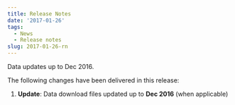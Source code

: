```yaml
---
title: Release Notes
date: '2017-01-26'
tags:
  - News
  - Release notes
slug: 2017-01-26-rn
---
```


Data updates up to Dec 2016.

The following changes have been delivered in this release:

1. **Update**: Data download files updated up to **Dec 2016** (when applicable)
